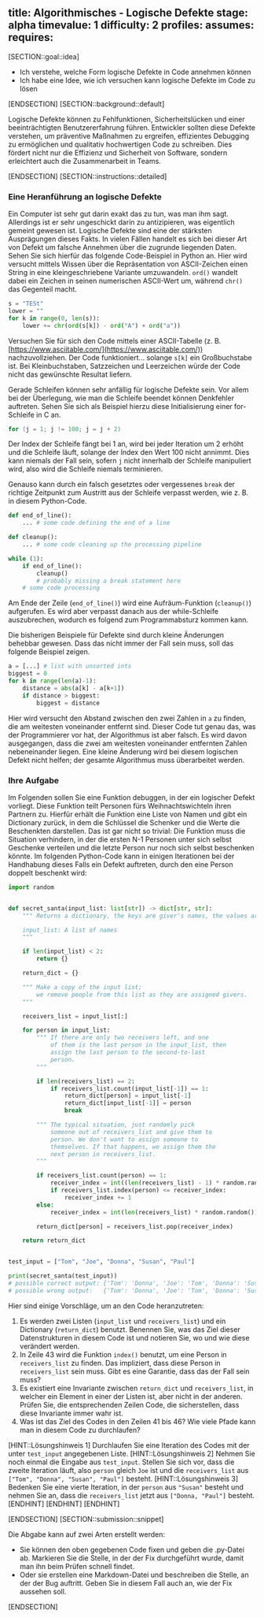 title: Algorithmisches - Logische Defekte
stage: alpha
timevalue: 1
difficulty: 2
profiles:
assumes:
requires:
---
[SECTION::goal::idea]

- Ich verstehe, welche Form logische Defekte in Code annehmen können
- Ich habe eine Idee, wie ich versuchen kann logische Defekte im Code zu lösen

[ENDSECTION]
[SECTION::background::default]

Logische Defekte können zu Fehlfunktionen, Sicherheitslücken und einer beeinträchtigten Benutzererfahrung führen. 
Entwickler sollten diese Defekte verstehen, um präventive Maßnahmen zu ergreifen, 
effizientes Debugging zu ermöglichen und qualitativ hochwertigen Code zu schreiben. 
Dies fördert nicht nur die Effizienz und Sicherheit von Software, 
sondern erleichtert auch die Zusammenarbeit in Teams.

[ENDSECTION]
[SECTION::instructions::detailed]

### Eine Heranführung an logische Defekte

Ein Computer ist sehr gut darin exakt das zu tun, was man ihm sagt. 
Allerdings ist er sehr ungeschickt darin zu antizipieren, was eigentlich gemeint gewesen ist.
Logische Defekte sind eine der stärksten Ausprägungen dieses Fakts.
In vielen Fällen handelt es sich bei dieser Art von Defekt um falsche Annehmen über 
die zugrunde liegenden Daten.
Sehen Sie sich hierfür das folgende Code-Beispiel in Python an. 
Hier wird versucht mittels Wissen über die Repräsentation von ASCII-Zeichen 
einen String in eine kleingeschriebene Variante umzuwandeln.
`ord()` wandelt dabei ein Zeichen in seinen numerischen ASCII-Wert um, während `chr()` das Gegenteil macht.

```python
s = "TESt"
lower = ""
for k in range(0, len(s)):
    lower += chr(ord(s[k]) - ord("A") + ord("a"))
```

Versuchen Sie für sich den Code mittels einer ASCII-Tabelle 
(z. B. [https://www.asciitable.com/](https://www.asciitable.com/)) nachzuvollziehen.
Der Code funktioniert... solange `s[k]` ein Großbuchstabe ist. 
Bei Kleinbuchstaben, Satzzeichen und Leerzeichen würde der Code nicht das gewünschte Resultat liefern. 

Gerade Schleifen können sehr anfällig für logische Defekte sein. 
Vor allem bei der Überlegung, wie man die Schleife beendet können Denkfehler auftreten.
Sehen Sie sich als Beispiel hierzu diese Initialisierung einer for-Schleife in C an.

```C
for (j = 1; j != 100; j = j + 2)
```

Der Index der Schleife fängt bei 1 an, wird bei jeder Iteration um 2 erhöht 
und die Schleife läuft, solange der Index den Wert 100 nicht annimmt.
Dies kann niemals der Fall sein, sofern `j` nicht innerhalb der Schleife manipuliert wird,
also wird die Schleife niemals terminieren.

Genauso kann durch ein falsch gesetztes oder vergessenes `break` 
der richtige Zeitpunkt zum Austritt aus der Schleife verpasst werden,
wie z. B. in diesem Python-Code.

```python
def end_of_line():
    ... # some code defining the end of a line

def cleanup():
    ... # some code cleaning up the processing pipeline

while (1):
    if end_of_line():
        cleanup()
        # probably missing a break statement here
    # some code processing
```

Am Ende der Zeile (`end_of_line()`) wird eine Aufräum-Funktion (`cleanup()`) aufgerufen.
Es wird aber verpasst danach aus der while-Schleife auszubrechen, wodurch es folgend zum Programmabsturz kommen kann.

Die bisherigen Beispiele für Defekte sind durch kleine Änderungen behebbar gewesen.
Dass das nicht immer der Fall sein muss, soll das folgende Beispiel zeigen.

```python
a = [...] # list with unsorted ints
biggest = 0 
for k in range(len(a)-1):
    distance = abs(a[k] - a[k+1])
    if distance > biggest:
        biggest = distance
```

Hier wird versucht den Abstand zwischen den zwei Zahlen in `a` zu finden, die am weitesten voneinander entfernt sind.
Dieser Code tut genau das, was der Programmierer vor hat, der Algorithmus ist aber falsch.
Es wird davon ausgegangen, dass die zwei am weitesten voneinander entfernten Zahlen nebeneinander liegen.
Eine kleine Änderung wird bei diesem logischen Defekt nicht helfen; der gesamte Algorithmus muss überarbeitet werden.

### Ihre Aufgabe

Im Folgenden sollen Sie eine Funktion debuggen, in der ein logischer Defekt vorliegt.
Diese Funktion teilt Personen fürs Weihnachtswichteln ihren Partnern zu.
Hierfür erhält die Funktion eine Liste von Namen und gibt ein Dictionary zurück, 
in dem die Schlüssel die Schenker und die Werte die Beschenkten darstellen.
Das ist gar nicht so trivial: Die Funktion muss die Situation verhindern, 
in der die ersten N-1 Personen unter sich selbst Geschenke verteilen und 
die letzte Person nur noch sich selbst beschenken könnte.
Im folgenden Python-Code kann in einigen Iterationen bei der Handhabung dieses Falls
ein Defekt auftreten, durch den eine Person doppelt beschenkt wird:

```python
import random


def secret_santa(input_list: list[str]) -> dict[str, str]:
    """ Returns a dictionary, the keys are giver's names, the values are receiver's names.

    input_list: A list of names
    """

    if len(input_list) < 2:
        return {}

    return_dict = {}

    """ Make a copy of the input list; 
        we remove people from this list as they are assigned givers.
    """

    receivers_list = input_list[:]

    for person in input_list:
        """ If there are only two receivers left, and one
            of them is the last person in the input_list, then
            assign the last person to the second-to-last
            person.
        """

        if len(receivers_list) == 2:
            if receivers_list.count(input_list[-1]) == 1:
                return_dict[person] = input_list[-1]
                return_dict[input_list[-1]] = person
                break

        """ The typical situation, just randomly pick
            someone out of receivers_list and give them to
            person. We don't want to assign someone to 
            themselves. If that happens, we assign them the
            next person in receivers_list.
        """

        if receivers_list.count(person) == 1:
            receiver_index = int((len(receivers_list) - 1) * random.random())
            if receivers_list.index(person) <= receiver_index:
                receiver_index += 1
        else:
            receiver_index = int(len(receivers_list) * random.random())

        return_dict[person] = receivers_list.pop(receiver_index)

    return return_dict


test_input = ["Tom", "Joe", "Donna", "Susan", "Paul"]

print(secret_santa(test_input))
# possible correct output: {'Tom': 'Donna', 'Joe': 'Tom', 'Donna': 'Susan', 'Susan': 'Paul', 'Paul': 'Donna'}
# possible wrong output:   {'Tom': 'Donna', 'Joe': 'Tom', 'Donna': 'Susan', 'Susan': 'Paul', 'Paul': 'Susan'}
```

Hier sind einige Vorschläge, um an den Code heranzutreten:

1. Es werden zwei Listen (`input_list` und `receivers_list`) und ein Dictionary (`return_dict`) benutzt.
   Benennen Sie, was das Ziel dieser Datenstrukturen in diesem Code ist und 
   notieren Sie, wo und wie diese verändert werden.
2. In Zeile 43 wird die Funktion `index()` benutzt, 
   um eine Person in `receivers_list` zu finden. 
   Das impliziert, dass diese Person in `receivers_list` sein muss. 
   Gibt es eine Garantie, dass das der Fall sein muss?
3. Es existiert eine Invariante zwischen `return_dict` und `receivers_list`, 
   in welcher ein Element in einer der Listen ist, aber nicht in der anderen.
   Prüfen Sie, die entsprechenden Zeilen Code, die sicherstellen, dass diese Invariante immer wahr ist.
4. Was ist das Ziel des Codes in den Zeilen 41 bis 46?
   Wie viele Pfade kann man in diesem Code zu durchlaufen?

[HINT::Lösungshinweis 1]
Durchlaufen Sie eine Iteration des Codes mit der unter `test_input` angegebenen Liste.
[HINT::Lösungshinweis 2]
Nehmen Sie noch einmal die Eingabe aus `test_input`.
Stellen Sie sich vor, dass die zweite Iteration läuft, also `person` gleich `Joe` ist und 
die `receivers_list` aus `["Tom", "Donna", "Susan", "Paul"]` besteht.
[HINT::Lösungshinweis 3]
Bedenken Sie eine vierte Iteration, in der `person` aus `"Susan"` besteht und
nehmen Sie an, dass die `receivers_list` jetzt aus `["Donna, "Paul"]` besteht.
[ENDHINT]
[ENDHINT]
[ENDHINT]

[ENDSECTION]
[SECTION::submission::snippet]

Die Abgabe kann auf zwei Arten erstellt werden:

- Sie können den oben gegebenen Code fixen und geben die .py-Datei ab.
  Markieren Sie die Stelle, in der der Fix durchgeführt wurde, damit man ihn beim Prüfen schnell findet.
- Oder sie erstellen eine Markdown-Datei und beschreiben die Stelle, an der der Bug auftritt.
  Geben Sie in diesem Fall auch an, wie der Fix aussehen soll.

[ENDSECTION]
